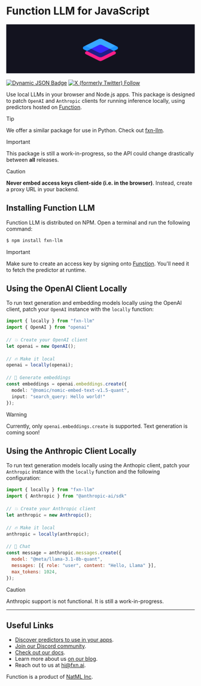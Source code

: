 # Function LLM for JavaScript

![function logo](https://raw.githubusercontent.com/fxnai/.github/main/logo_wide.png)

[![Dynamic JSON Badge](https://img.shields.io/badge/dynamic/json?url=https%3A%2F%2Fdiscord.com%2Fapi%2Finvites%2Fy5vwgXkz2f%3Fwith_counts%3Dtrue&query=%24.approximate_member_count&logo=discord&logoColor=white&label=Function%20community)](https://fxn.ai/community)
[![X (formerly Twitter) Follow](https://img.shields.io/twitter/follow/fxnai)](https://twitter.com/fxnai)

Use local LLMs in your browser and Node.js apps. This package is designed to patch `OpenAI` and `Anthropic` clients for running inference locally, using predictors hosted on [Function](https://fxn.ai/explore).

> [!TIP]
> We offer a similar package for use in Python. Check out [fxn-llm](https://github.com/fxnai/fxn-llm).

> [!IMPORTANT]
> This package is still a work-in-progress, so the API could change drastically between **all** releases.

> [!CAUTION]
> **Never embed access keys client-side (i.e. in the browser)**. Instead, create a proxy URL in your backend.

## Installing Function LLM
Function LLM is distributed on NPM. Open a terminal and run the following command:
```bash
$ npm install fxn-llm
```

> [!IMPORTANT]
> Make sure to create an access key by signing onto [Function](https://fxn.ai/settings/developer). You'll need it to fetch the predictor at runtime.

## Using the OpenAI Client Locally
To run text generation and embedding models locally using the OpenAI client, patch your `OpenAI` instance with the `locally` function:
```ts
import { locally } from "fxn-llm"
import { OpenAI } from "openai"

// 💥 Create your OpenAI client
let openai = new OpenAI();

// 🔥 Make it local
openai = locally(openai);

// 🚀 Generate embeddings
const embeddings = openai.embeddings.create({
  model: "@nomic/nomic-embed-text-v1.5-quant",
  input: "search_query: Hello world!"
});
```

> [!WARNING]
> Currently, only `openai.embeddings.create` is supported. Text generation is coming soon!

## Using the Anthropic Client Locally
To run text generation models locally using the Anthopic client, patch your `Anthropic` instance with the `locally` function and the following configuration:
```js
import { locally } from "fxn-llm"
import { Anthropic } from "@anthropic-ai/sdk"

// 💥 Create your Anthropic client
let anthropic = new Anthropic();

// 🔥 Make it local
anthropic = locally(anthropic);

// 🚀 Chat
const message = anthropic.messages.create({
  model: "@meta/llama-3.1-8b-quant",
  messages: [{ role: "user", content: "Hello, Llama" }],
  max_tokens: 1024,
});
```

> [!CAUTION]
> Anthropic support is not functional. It is still a work-in-progress.

___

## Useful Links
- [Discover predictors to use in your apps](https://fxn.ai/explore).
- [Join our Discord community](https://fxn.ai/community).
- [Check out our docs](https://docs.fxn.ai).
- Learn more about us [on our blog](https://blog.fxn.ai).
- Reach out to us at [hi@fxn.ai](mailto:hi@fxn.ai).

Function is a product of [NatML Inc](https://github.com/natmlx).